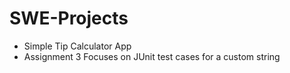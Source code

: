# SWE-Projects
 - Simple Tip Calculator App
 - Assignment 3 Focuses on JUnit test cases for a custom string
